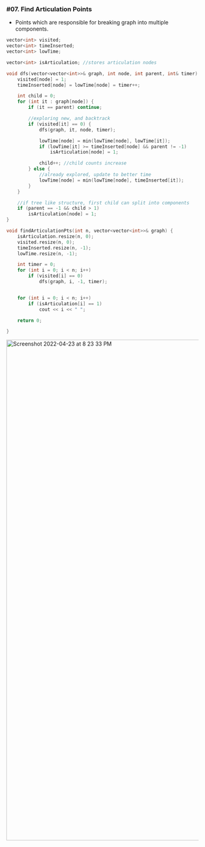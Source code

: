 ### #07. Find Articulation Points
- Points which are responsible for breaking graph into multiple components.

```cpp
vector<int> visited;
vector<int> timeInserted;
vector<int> lowTime;

vector<int> isArticulation; //stores articulation nodes

void dfs(vector<vector<int>>& graph, int node, int parent, int& timer) {
    visited[node] = 1;
    timeInserted[node] = lowTime[node] = timer++;

    int child = 0;
    for (int it : graph[node]) {
        if (it == parent) continue;

        //exploring new, and backtrack
        if (visited[it] == 0) {
            dfs(graph, it, node, timer);

            lowTime[node] = min(lowTime[node], lowTime[it]);
            if (lowTime[it] >= timeInserted[node] && parent != -1)
                isArticulation[node] = 1;

            child++; //child counts increase
        } else {
            //already explored, update to better time
            lowTime[node] = min(lowTime[node], timeInserted[it]);
        }
    }

    //if tree like structure, first child can split into components
    if (parent == -1 && child > 1)
        isArticulation[node] = 1;
}

void findArticulationPts(int n, vector<vector<int>>& graph) {
    isArticulation.resize(n, 0);
    visited.resize(n, 0);
    timeInserted.resize(n, -1);
    lowTime.resize(n, -1);

    int timer = 0;
    for (int i = 0; i < n; i++)
        if (visited[i] == 0)
            dfs(graph, i, -1, timer);


    for (int i = 0; i < n; i++)
        if (isArticulation[i] == 1)
            cout << i << " ";

    return 0;

}
```

<img width="1310" alt="Screenshot 2022-04-23 at 8 23 33 PM" src="https://user-images.githubusercontent.com/27401142/164911241-b52b530d-9d95-4ea2-98f4-f660b544c778.png">

